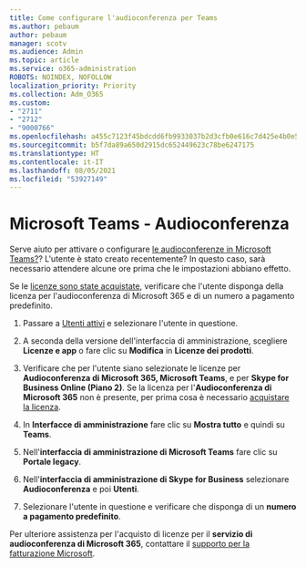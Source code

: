 ```yaml
---
title: Come configurare l'audioconferenza per Teams
ms.author: pebaum
author: pebaum
manager: scotv
ms.audience: Admin
ms.topic: article
ms.service: o365-administration
ROBOTS: NOINDEX, NOFOLLOW
localization_priority: Priority
ms.collection: Adm_O365
ms.custom:
- "2711"
- "2712"
- "9000766"
ms.openlocfilehash: a455c7123f45bdcdd6fb9933037b2d3cfb0e616c7d425e4b0e54b2c15b7280e2
ms.sourcegitcommit: b5f7da89a650d2915dc652449623c78be6247175
ms.translationtype: HT
ms.contentlocale: it-IT
ms.lasthandoff: 08/05/2021
ms.locfileid: "53927149"
---
```

# <a name="microsoft-teams--audio-conferencing"></a>Microsoft Teams - Audioconferenza

Serve aiuto per attivare o configurare [le audioconferenze in Microsoft Teams?](/microsoftteams/set-up-audio-conferencing-in-teams)?  L'utente è stato creato recentemente? In questo caso, sarà necessario attendere alcune ore prima che le impostazioni abbiano effetto.

Se le [licenze sono state acquistate](/microsoftteams/set-up-audio-conferencing-in-teams#step-2-get-and-assign-licenses), verificare che l'utente disponga della licenza per l'audioconferenza di Microsoft 365 e di un numero a pagamento predefinito.

1. Passare a [Utenti attivi](https://admin.microsoft.com/Adminportal/Home?source=applauncher#/users) e selezionare l'utente in questione.

2. A seconda della versione dell'interfaccia di amministrazione, scegliere **Licenze e app** o fare clic su **Modifica** in **Licenze dei prodotti**.

3. Verificare che per l'utente siano selezionate le licenze per **Audioconferenza di Microsoft 365, Microsoft Teams**, e per **Skype for Business Online (Piano 2)**. Se la licenza per l'**Audioconferenza di Microsoft 365** non è presente, per prima cosa è necessario [acquistare la licenza](/microsoftteams/teams-add-on-licensing/microsoft-teams-add-on-licensing?tabs=small-business).

4. In **Interfacce di amministrazione** fare clic su **Mostra tutto** e quindi su **Teams**.

5. Nell'**interfaccia di amministrazione di Microsoft Teams** fare clic su **Portale legacy**.

6. Nell'**interfaccia di amministrazione di Skype for Business** selezionare **Audioconferenza** e poi **Utenti**.

7. Selezionare l'utente in questione e verificare che disponga di un **numero a pagamento predefinito**.

Per ulteriore assistenza per l'acquisto di licenze per il **servizio di audioconferenza di Microsoft 365**, contattare il [supporto per la fatturazione Microsoft](https://go.microsoft.com/fwlink/p/?linkid=518322).
